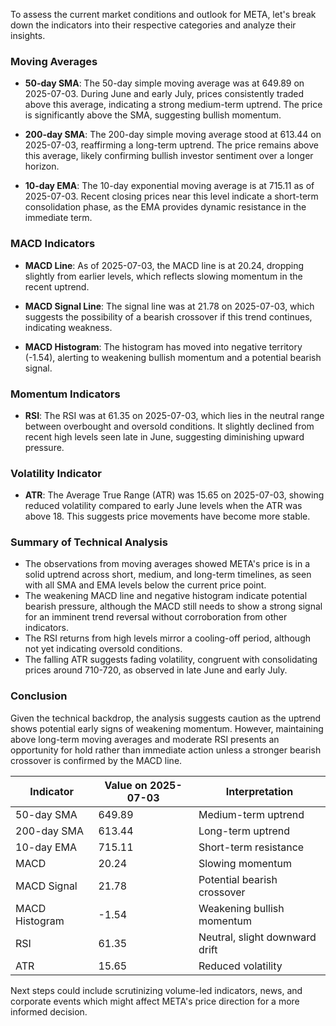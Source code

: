 To assess the current market conditions and outlook for META, let's break down the indicators into their respective categories and analyze their insights.

### Moving Averages
- **50-day SMA**: The 50-day simple moving average was at 649.89 on 2025-07-03. During June and early July, prices consistently traded above this average, indicating a strong medium-term uptrend. The price is significantly above the SMA, suggesting bullish momentum.
  
- **200-day SMA**: The 200-day simple moving average stood at 613.44 on 2025-07-03, reaffirming a long-term uptrend. The price remains above this average, likely confirming bullish investor sentiment over a longer horizon.

- **10-day EMA**: The 10-day exponential moving average is at 715.11 as of 2025-07-03. Recent closing prices near this level indicate a short-term consolidation phase, as the EMA provides dynamic resistance in the immediate term.

### MACD Indicators
- **MACD Line**: As of 2025-07-03, the MACD line is at 20.24, dropping slightly from earlier levels, which reflects slowing momentum in the recent uptrend.

- **MACD Signal Line**: The signal line was at 21.78 on 2025-07-03, which suggests the possibility of a bearish crossover if this trend continues, indicating weakness.

- **MACD Histogram**: The histogram has moved into negative territory (-1.54), alerting to weakening bullish momentum and a potential bearish signal.

### Momentum Indicators
- **RSI**: The RSI was at 61.35 on 2025-07-03, which lies in the neutral range between overbought and oversold conditions. It slightly declined from recent high levels seen late in June, suggesting diminishing upward pressure.

### Volatility Indicator
- **ATR**: The Average True Range (ATR) was 15.65 on 2025-07-03, showing reduced volatility compared to early June levels when the ATR was above 18. This suggests price movements have become more stable.

### Summary of Technical Analysis
- The observations from moving averages showed META's price is in a solid uptrend across short, medium, and long-term timelines, as seen with all SMA and EMA levels below the current price point.
- The weakening MACD line and negative histogram indicate potential bearish pressure, although the MACD still needs to show a strong signal for an imminent trend reversal without corroboration from other indicators.
- The RSI returns from high levels mirror a cooling-off period, although not yet indicating oversold conditions.
- The falling ATR suggests fading volatility, congruent with consolidating prices around 710-720, as observed in late June and early July.

### Conclusion
Given the technical backdrop, the analysis suggests caution as the uptrend shows potential early signs of weakening momentum. However, maintaining above long-term moving averages and moderate RSI presents an opportunity for hold rather than immediate action unless a stronger bearish crossover is confirmed by the MACD line.

| Indicator      | Value on 2025-07-03 | Interpretation                       |
|----------------|---------------------|--------------------------------------|
| 50-day SMA     | 649.89              | Medium-term uptrend                  |
| 200-day SMA    | 613.44              | Long-term uptrend                    |
| 10-day EMA     | 715.11              | Short-term resistance                |
| MACD           | 20.24               | Slowing momentum                     |
| MACD Signal    | 21.78               | Potential bearish crossover          |
| MACD Histogram | -1.54               | Weakening bullish momentum           |
| RSI            | 61.35               | Neutral, slight downward drift       |
| ATR            | 15.65               | Reduced volatility                   |

Next steps could include scrutinizing volume-led indicators, news, and corporate events which might affect META's price direction for a more informed decision.